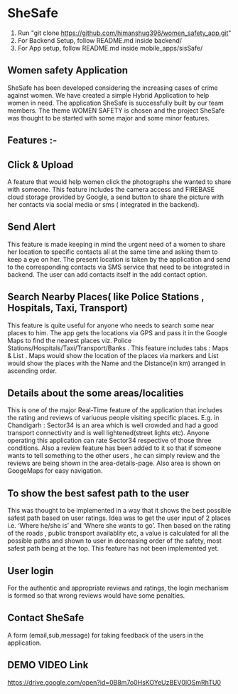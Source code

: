 

# SheSafe #

1. Run "git clone https://github.com/himanshug396/women_safety_app.git"
2. For Backend Setup, follow README.md inside backend/
3. For App setup, follow README.md inside mobile_apps/sisSafe/

## Women safety Application
SheSafe has been developed considering the increasing cases of crime against women. We have created a simple Hybrid Application to help women in need.
The application SheSafe is successfully built by our team members. 
The theme WOMEN SAFETY is chosen and the project  SheSafe was thought to be started with some major and some minor features.

## Features :-

## Click & Upload
A feature that would help women click the photographs she wanted to share with someone. This feature includes the camera access and FIREBASE cloud storage provided by Google, a send button to share the picture with her contacts via social media or sms ( integrated in the backend).

## Send Alert
This feature is made keeping in mind the urgent need of a women to share her location to specific contacts all at the same time and asking them to keep a eye on her. The present location is taken by the application and send to the corresponding contacts via SMS service that need to be integrated in backend. The user can add contacts itself in the add contact option. 

## Search Nearby Places( like Police Stations , Hospitals, Taxi, Transport) 
This feature is quite useful for anyone who needs to search some near places to him. The app gets the locations via GPS and pass it in the Google Maps to find the nearest places viz.  Police Stations/Hospitals/Taxi/Transport/Banks . This feature includes tabs : Maps & List . Maps would show the location of the places via markers and List would show the places with the Name and the Distance(in km) arranged in ascending order.

## Details about the some areas/localities 
This is one of the major Real-Time feature of the application that includes the rating and reviews of variuous people visiting specific places. E.g. in Chandigarh : Sector34 is an area which is well crowded and had a good transport connectivity and is well lightened(street lights etc). Anyone operating this application can rate Sector34 respective of those three conditions. Also a review feature has been added to it so that if someone wants to tell something to the other users , he can simply review and the reviews are being shown in the area-details-page. Also area is shown on GoogeMaps for easy navigation.

## To show the best safest path to the user
This was thought to be implemented in a way that it shows the best possible safest path based on user ratings. Idea was to get the user input of 2 places i.e. ‘Where he/she is’ and ‘Where she wants to go’. Then based on the rating of the roads , public transport availablity etc, a value is calculated for all the possible paths and shown to user in decreasing order of the safety, most safest path being at the top.
This feature has not been implemented yet.

## User login
For the authentic and appropriate reviews and ratings, the login mechanism is formed so that wrong reviews would have some penalties.

## Contact SheSafe 
A form (email,sub,message) for taking feedback of the users in the application. 





## DEMO VIDEO Link ##
https://drive.google.com/open?id=0B8m7o0HsKOYeUzBEV0lOSmRhTU0



